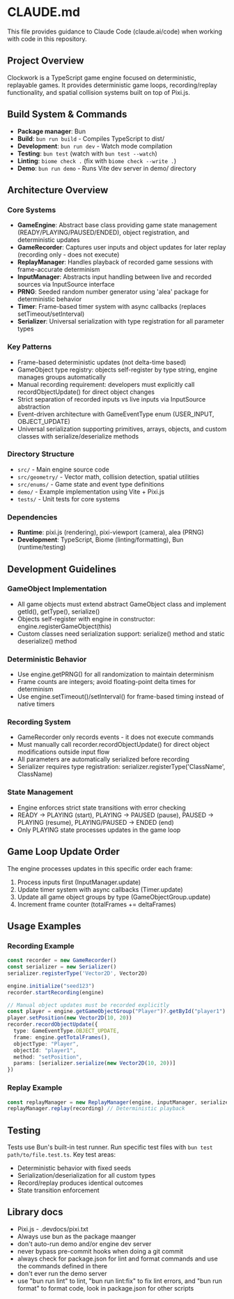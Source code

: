 # CLAUDE.md

This file provides guidance to Claude Code (claude.ai/code) when working with code in this repository.

## Project Overview
Clockwork is a TypeScript game engine focused on deterministic, replayable games. It provides deterministic game loops, recording/replay functionality, and spatial collision systems built on top of Pixi.js.

## Build System & Commands
- **Package manager**: Bun
- **Build**: `bun run build` - Compiles TypeScript to dist/
- **Development**: `bun run dev` - Watch mode compilation
- **Testing**: `bun test` (watch with `bun test --watch`)
- **Linting**: `biome check .` (fix with `biome check --write .`)
- **Demo**: `bun run demo` - Runs Vite dev server in demo/ directory

## Architecture Overview

### Core Systems
- **GameEngine**: Abstract base class providing game state management (READY/PLAYING/PAUSED/ENDED), object registration, and deterministic updates
- **GameRecorder**: Captures user inputs and object updates for later replay (recording only - does not execute)
- **ReplayManager**: Handles playback of recorded game sessions with frame-accurate determinism
- **InputManager**: Abstracts input handling between live and recorded sources via InputSource interface
- **PRNG**: Seeded random number generator using 'alea' package for deterministic behavior
- **Timer**: Frame-based timer system with async callbacks (replaces setTimeout/setInterval)
- **Serializer**: Universal serialization with type registration for all parameter types

### Key Patterns
- Frame-based deterministic updates (not delta-time based)
- GameObject type registry: objects self-register by type string, engine manages groups automatically
- Manual recording requirement: developers must explicitly call recordObjectUpdate() for direct object changes
- Strict separation of recorded inputs vs live inputs via InputSource abstraction
- Event-driven architecture with GameEventType enum (USER_INPUT, OBJECT_UPDATE)
- Universal serialization supporting primitives, arrays, objects, and custom classes with serialize/deserialize methods

### Directory Structure
- `src/` - Main engine source code
- `src/geometry/` - Vector math, collision detection, spatial utilities
- `src/enums/` - Game state and event type definitions
- `demo/` - Example implementation using Vite + Pixi.js
- `tests/` - Unit tests for core systems

### Dependencies
- **Runtime**: pixi.js (rendering), pixi-viewport (camera), alea (PRNG)
- **Development**: TypeScript, Biome (linting/formatting), Bun (runtime/testing)

## Development Guidelines

### GameObject Implementation
- All game objects must extend abstract GameObject class and implement getId(), getType(), serialize()
- Objects self-register with engine in constructor: engine.registerGameObject(this)
- Custom classes need serialization support: serialize() method and static deserialize() method

### Deterministic Behavior
- Use engine.getPRNG() for all randomization to maintain determinism
- Frame counts are integers; avoid floating-point delta times for determinism
- Use engine.setTimeout()/setInterval() for frame-based timing instead of native timers

### Recording System
- GameRecorder only records events - it does not execute commands
- Must manually call recorder.recordObjectUpdate() for direct object modifications outside input flow
- All parameters are automatically serialized before recording
- Serializer requires type registration: serializer.registerType('ClassName', ClassName)

### State Management
- Engine enforces strict state transitions with error checking
- READY → PLAYING (start), PLAYING → PAUSED (pause), PAUSED → PLAYING (resume), PLAYING/PAUSED → ENDED (end)
- Only PLAYING state processes updates in the game loop

## Game Loop Update Order
The engine processes updates in this specific order each frame:
1. Process inputs first (InputManager.update)
2. Update timer system with async callbacks (Timer.update) 
3. Update all game object groups by type (GameObjectGroup.update)
4. Increment frame counter (totalFrames += deltaFrames)

## Usage Examples

### Recording Example
```typescript
const recorder = new GameRecorder()
const serializer = new Serializer()
serializer.registerType('Vector2D', Vector2D)

engine.initialize("seed123")
recorder.startRecording(engine)

// Manual object updates must be recorded explicitly
const player = engine.getGameObjectGroup("Player")?.getById("player1")
player.setPosition(new Vector2D(10, 20))
recorder.recordObjectUpdate({
  type: GameEventType.OBJECT_UPDATE,
  frame: engine.getTotalFrames(),
  objectType: "Player", 
  objectId: "player1",
  method: "setPosition",
  params: [serializer.serialize(new Vector2D(10, 20))]
})
```

### Replay Example
```typescript
const replayManager = new ReplayManager(engine, inputManager, serializer)
replayManager.replay(recording) // Deterministic playback
```

## Testing
Tests use Bun's built-in test runner. Run specific test files with `bun test path/to/file.test.ts`. Key test areas:
- Deterministic behavior with fixed seeds
- Serialization/deserialization for all custom types  
- Record/replay produces identical outcomes
- State transition enforcement


## Library docs
- Pixi.js - .devdocs/pixi.txt
- Always use bun as the package maanger
- don't auto-run demo and/or engine dev server
- never bypass pre-commit hooks when doing a git commit
- always check for package.json for lint and format commands and use the commands defined in there
- don't ever run the demo server
- use "bun run lint" to lint, "bun run lint:fix" to fix lint errors, and "bun run format" to format code, look in package.json for other scripts